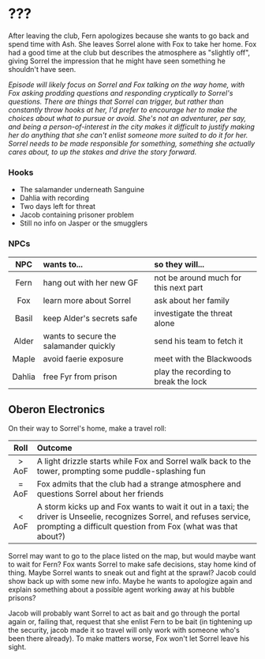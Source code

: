 # ???
After leaving the club, Fern apologizes because she wants to go back and spend time with Ash. She leaves Sorrel alone with Fox to take her home. Fox had a good time at the club but describes the atmosphere as "slightly off", giving Sorrel the impression that he might have seen something he shouldn't have seen.

_Episode will likely focus on Sorrel and Fox talking on the way home, with Fox asking prodding questions and responding cryptically to Sorrel's questions. There are things that Sorrel can trigger, but rather than constantly throw hooks at her, I'd prefer to encourage her to make the choices about what to pursue or avoid. She's not an adventurer, per say, and being a person-of-interest in the city makes it difficult to justify making her do anything that she can't enlist someone more suited to do it for her. Sorrel needs to be made responsible for something, something she actually cares about, to up the stakes and drive the story forward._      

### Hooks

- The salamander underneath Sanguine
- Dahlia with recording
- Two days left for threat
- Jacob containing prisoner problem
- Still no info on Jasper or the smugglers

### NPCs
| NPC | wants to... | so they will... |
|:---:|:--- |:--- |
| Fern | hang out with her new GF | not be around much for this next part |
| Fox | learn more about Sorrel | ask about her family |
| Basil | keep Alder's secrets safe | investigate the threat alone |
| Alder | wants to secure the salamander quickly | send his team to fetch it |
| Maple | avoid faerie exposure | meet with the Blackwoods |
| Dahlia | free Fyr from prison | play the recording to break the lock |

## Oberon Electronics
On their way to Sorrel's home, make a travel roll:

| Roll | Outcome |
|:---:|:--- |
| &gt; AoF | A light drizzle starts while Fox and Sorrel walk back to the tower, prompting some puddle-splashing fun |
| = AoF | Fox admits that the club had a strange atmosphere and questions Sorrel about her friends |
| &lt; AoF | A storm kicks up and Fox wants to wait it out in a taxi; the driver is Unseelie, recognizes Sorrel, and refuses service, prompting a difficult question from Fox (what was that about?) |

Sorrel may want to go to the place listed on the map, but would maybe want to wait for Fern? Fox wants Sorrel to make safe decisions, stay home kind of thing. Maybe Sorrel wants to sneak out and fight at the sprawl? Jacob could show back up with some new info. Maybe he wants to apologize again and explain something about a possible agent working away at his bubble prisons?

Jacob will probably want Sorrel to act as bait and go through the portal again or, failing that, request that she enlist Fern to be bait (in tightening up the security, jacob made it so travel will only work with someone who's been there already). To make matters worse, Fox won't let Sorrel leave his sight.
